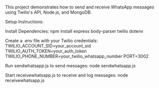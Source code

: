This project demonstrates how to send and receive WhatsApp messages using Twilio's API, Node.js, and MongoDB. 

Setup Instructions:

Install Dependencies: npm install express body-parser twilio dotenv

Create a .env file with your Twilio credentials: TWILIO_ACCOUNT_SID=your_account_sid TWILIO_AUTH_TOKEN=your_auth_token TWILIO_PHONE_NUMBER=your_twilio_whatsapp_number PORT=3002

Run sendwhatsapp.js to send messages: node sendwhatsapp.js

Start receivewhatsapp.js to receive and log messages: node receivewhatsapp.js